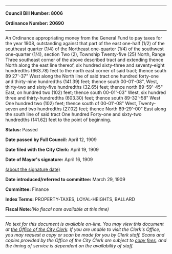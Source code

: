 

********

**Council Bill Number: 8006**
   
**Ordinance Number: 20690**
********

 An Ordinance appropriating money from the General Fund to pay taxes for the year 1908, outstanding against that part of the east one-half (1/2) of the southeast quarter (1/4) of the Northeast one-quarter (1/4) of the southwest one-quarter (1/4), section Two (2), Township Twenty-five (25) North, Range Three southeast corner of the above described tract and extending thence North along the east line thereof, six hundred sixty-three and seventy-eight hundredths (663.78) feet to the north east corner of said tract; thence south 89 27'-37" West along the North line of said tract one hundred forty-one and thirty-nine hundredths (141.39) feet; thence south 00-01'-08", West, thirty-two and sixty-five hundredths (32.65) feet; thence north 89-59'-45" East, on hundred two (102) feet; thence south 00-01'-03" West, six hundred three and thirty-hundredths (603.30) feet; thence south 89-32'-58" West One hundred two (102) feet; thence south of 00-01'-08" West, Twenty-seven and two hundredths (27.02) feet; thence North 89-29'-00" East along the south line of said tract One hundred Forty-one and sixty-two hundredths (141.62) feet to the point of beginning.

**Status:** Passed
   
**Date passed by Full Council:** April 12, 1909
   
**Date filed with the City Clerk:** April 19, 1909
   
**Date of Mayor's signature:** April 16, 1909
   
[(about the signature date)](/~public/approvaldate.htm)
   
   
   
**Date introduced/referred to committee:** March 29, 1909
   
**Committee:** Finance
   
   
**Index Terms:** PROPERTY-TAXES, LOYAL-HEIGHTS, BALLARD

**Fiscal Note:**_(No fiscal note available at this time)_
********

_No text for this document is available on-line. You may view this document at [the Office of the City Clerk](http://www.seattle.gov/leg/clerk/contactUs.htm). If you are unable to visit the Clerk's Office, you may request a copy or scan be made for you by Clerk staff. Scans and copies provided by the Office of the City Clerk are subject to [copy fees](http://clerk.seattle.gov/~public/clerkfees.htm), and the timing of service is dependent on the availability of staff._

